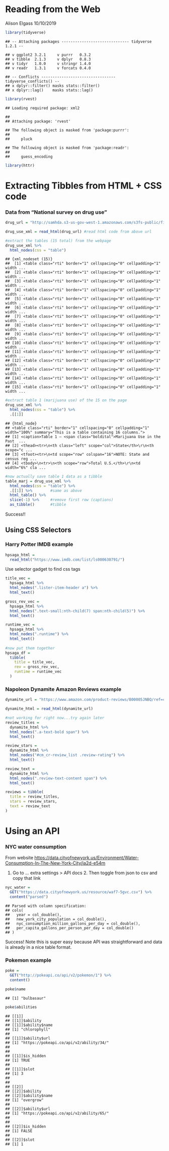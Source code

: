 Reading from the Web
================
Alison Elgass
10/10/2019

``` r
library(tidyverse)
```

    ## -- Attaching packages ------------------------------ tidyverse 1.2.1 --

    ## v ggplot2 3.2.1     v purrr   0.3.2
    ## v tibble  2.1.3     v dplyr   0.8.3
    ## v tidyr   1.0.0     v stringr 1.4.0
    ## v readr   1.3.1     v forcats 0.4.0

    ## -- Conflicts --------------------------------- tidyverse_conflicts() --
    ## x dplyr::filter() masks stats::filter()
    ## x dplyr::lag()    masks stats::lag()

``` r
library(rvest)
```

    ## Loading required package: xml2

    ## 
    ## Attaching package: 'rvest'

    ## The following object is masked from 'package:purrr':
    ## 
    ##     pluck

    ## The following object is masked from 'package:readr':
    ## 
    ##     guess_encoding

``` r
library(httr)
```

# Extracting Tibbles from HTML + CSS code

### Data from “National survey on drug use”

``` r
drug_url = "http://samhda.s3-us-gov-west-1.amazonaws.com/s3fs-public/field-uploads/2k15StateFiles/NSDUHsaeShortTermCHG2015.htm"

drug_use_xml = read_html(drug_url) #read html code from above url

#extract the tables (15 total) from the webpage
drug_use_xml %>%
  html_nodes(css = "table")
```

    ## {xml_nodeset (15)}
    ##  [1] <table class="rti" border="1" cellspacing="0" cellpadding="1" width ...
    ##  [2] <table class="rti" border="1" cellspacing="0" cellpadding="1" width ...
    ##  [3] <table class="rti" border="1" cellspacing="0" cellpadding="1" width ...
    ##  [4] <table class="rti" border="1" cellspacing="0" cellpadding="1" width ...
    ##  [5] <table class="rti" border="1" cellspacing="0" cellpadding="1" width ...
    ##  [6] <table class="rti" border="1" cellspacing="0" cellpadding="1" width ...
    ##  [7] <table class="rti" border="1" cellspacing="0" cellpadding="1" width ...
    ##  [8] <table class="rti" border="1" cellspacing="0" cellpadding="1" width ...
    ##  [9] <table class="rti" border="1" cellspacing="0" cellpadding="1" width ...
    ## [10] <table class="rti" border="1" cellspacing="0" cellpadding="1" width ...
    ## [11] <table class="rti" border="1" cellspacing="0" cellpadding="1" width ...
    ## [12] <table class="rti" border="1" cellspacing="0" cellpadding="1" width ...
    ## [13] <table class="rti" border="1" cellspacing="0" cellpadding="1" width ...
    ## [14] <table class="rti" border="1" cellspacing="0" cellpadding="1" width ...
    ## [15] <table class="rti" border="1" cellspacing="0" cellpadding="1" width ...

``` r
#extract table 1 (marijuana use) of the 15 on the page
drug_use_xml %>%
  html_nodes(css = "table") %>% 
  .[[1]]
```

    ## {html_node}
    ## <table class="rti" border="1" cellspacing="0" cellpadding="1" width="100%" summary="This is a table containing 16 columns.">
    ## [1] <caption>Table 1 – <span class="boldital">Marijuana Use in the Past  ...
    ## [2] <thead><tr>\n<th class="left" scope="col">State</th>\r\n<th scope="c ...
    ## [3] <tfoot><tr>\n<td scope="row" colspan="16">NOTE: State and census reg ...
    ## [4] <tbody>\n<tr>\n<th scope="row">Total U.S.</th>\r\n<td width="6%" cla ...

``` r
#now actually save table 1 data as a tibble
table_marj = drug_use_xml %>% 
  html_nodes(css = "table") %>% 
  .[[1]] %>%        #same as above
  html_table() %>%  
  slice(-1) %>%     #remove first row (captions)
  as_tibble()       #tibble
```

Success\!\!

## Using CSS Selectors

### Harry Potter IMDB example

``` r
hpsaga_html = 
  read_html("https://www.imdb.com/list/ls000630791/")
```

Use selector gadget to find css tags

``` r
title_vec =
  hpsaga_html %>% 
  html_nodes(".lister-item-header a") %>% 
  html_text()

gross_rev_vec = 
  hpsaga_html %>%
  html_nodes(".text-small:nth-child(7) span:nth-child(5)") %>%
  html_text()

runtime_vec = 
  hpsaga_html %>%
  html_nodes(".runtime") %>%
  html_text()
  
#now put them together
hpsaga_df = 
  tibble(
    title = title_vec,
    rev = gross_rev_vec,
    runtime = runtime_vec
  )
```

### Napoleon Dynamite Amazon Reviews example

``` r
dynamite_url = "https://www.amazon.com/product-reviews/B00005JNBQ/ref=cm_cr_arp_d_viewopt_rvwer?ie=UTF8&reviewerType=avp_only_reviews&sortBy=recent&pageNumber=1"

dynamite_html = read_html(dynamite_url)

#not working for right now...try again later
review_titles = 
  dynamite_html %>%
  html_nodes(".a-text-bold span") %>%
  html_text()

review_stars = 
  dynamite_html %>%
  html_nodes("#cm_cr-review_list .review-rating") %>%
  html_text()

review_text = 
  dynamite_html %>%
  html_nodes(".review-text-content span") %>%
  html_text()

reviews = tibble(
  title = review_titles,
  stars = review_stars,
  text = review_text
)
```

# Using an API

### NYC water consumption

From website
<https://data.cityofnewyork.us/Environment/Water-Consumption-In-The-New-York-City/ia2d-e54m>
1. Go to … extra settings \> API docs 2. Then toggle from json to csv
and copy that link

``` r
nyc_water = 
  GET("https://data.cityofnewyork.us/resource/waf7-5gvc.csv") %>% 
  content("parsed")
```

    ## Parsed with column specification:
    ## cols(
    ##   year = col_double(),
    ##   new_york_city_population = col_double(),
    ##   nyc_consumption_million_gallons_per_day = col_double(),
    ##   per_capita_gallons_per_person_per_day = col_double()
    ## )

Success\! Note this is super easy because API was straightforward and
data is already in a nice table format.

### Pokemon example

``` r
poke = 
  GET("http://pokeapi.co/api/v2/pokemon/1") %>%
  content()

poke$name
```

    ## [1] "bulbasaur"

``` r
poke$abilities
```

    ## [[1]]
    ## [[1]]$ability
    ## [[1]]$ability$name
    ## [1] "chlorophyll"
    ## 
    ## [[1]]$ability$url
    ## [1] "https://pokeapi.co/api/v2/ability/34/"
    ## 
    ## 
    ## [[1]]$is_hidden
    ## [1] TRUE
    ## 
    ## [[1]]$slot
    ## [1] 3
    ## 
    ## 
    ## [[2]]
    ## [[2]]$ability
    ## [[2]]$ability$name
    ## [1] "overgrow"
    ## 
    ## [[2]]$ability$url
    ## [1] "https://pokeapi.co/api/v2/ability/65/"
    ## 
    ## 
    ## [[2]]$is_hidden
    ## [1] FALSE
    ## 
    ## [[2]]$slot
    ## [1] 1
